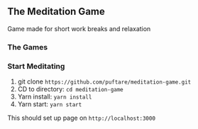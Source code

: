 ## The Meditation Game

Game made for short work breaks and relaxation

### The Games

### Start Meditating

1. git clone `https://github.com/puftare/meditation-game.git`
2. CD to directory: `cd meditation-game`
3. Yarn install: `yarn install`
4. Yarn start: `yarn start`

This should set up page on `http://localhost:3000`
